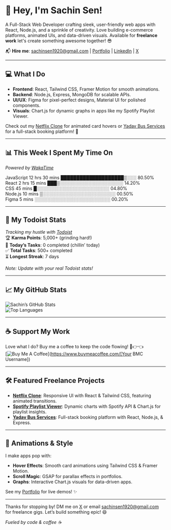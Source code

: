 # 👋 Hey, I'm Sachin Sen!

A Full-Stack Web Developer crafting sleek, user-friendly web apps with React, Node.js, and a sprinkle of creativity. Love building e-commerce platforms, animated UIs, and data-driven visuals. Available for **freelance work** let's create something awesome together! 😎

📬 **Hire me**: [sachinsen1920@gmail.com](mailto:sachinsen1920@gmail.com) | [Portfolio](https://my-portfolio-eta-seven-40.vercel.app/) | [LinkedIn](https://www.linkedin.com/in/sachinsen1) | [X](https://x.com/sen_sachiin)

---

## 💻 What I Do
- **Frontend**: React, Tailwind CSS, Framer Motion for smooth animations.
- **Backend**: Node.js, Express, MongoDB for scalable APIs.
- **UI/UX**: Figma for pixel-perfect designs, Material UI for polished components.
- **Visuals**: Chart.js for dynamic graphs in apps like my Spotify Playlist Viewer.

Check out my [Netflix Clone](https://github.com/Sachinsen7/netflix-clone) for animated card hovers or [Yadav Bus Services](https://github.com/sachinsen1/yadav-bus-services) for a full-stack booking platform! 🚀

---

## 📊 This Week I Spent My Time On
*Powered by [WakaTime](https://wakatime.com/)*  

JavaScript   12 hrs 30 mins  ████████████████████▒░░░  80.50% <br/>
React        2 hrs 15 mins   ███▒░░░░░░░░░░░░░░░░░░░░  14.20% <br/>
CSS          45 mins         █░░░░░░░░░░░░░░░░░░░░░░░  04.80% <br/>
Node.js      10 mins         ▒░░░░░░░░░░░░░░░░░░░░░░░  00.50% <br/>
Figma        5 mins          ░░░░░░░░░░░░░░░░░░░░░░░░  00.20% <br/>



---

## 🚧 My Todoist Stats
*Tracking my hustle with [Todoist](https://todoist.com/)*  
🏆 **Karma Points**: 5,000+ (grinding hard!)  
🌸 **Today’s Tasks**: 0 completed (chillin’ today)  
✅ **Total Tasks**: 500+ completed  
⏳ **Longest Streak**: 7 days  

*Note: Update with your real Todoist stats!*

---

## 📈 My GitHub Stats
![Sachin’s GitHub Stats](https://github-readme-stats.vercel.app/api?username=Sachinsen7&show_icons=true&theme=radical)  
![Top Languages](https://github-readme-stats.vercel.app/api/top-langs/?username=Sachinsen7&layout=compact&theme=radical)

---

## ☕ Support My Work
Love what I do? Buy me a coffee to keep the code flowing! 🥺👉👈  
[![Buy Me A Coffee](https://img.shields.io/badge/Buy%20Me%20A%20Coffee-FFDD00?style=flat&logo=buy-me-a-coffee&logoColor=black)](https://www.buymeacoffee.com/[Your BMC Username])

---

## 🛠️ Featured Freelance Projects
- **[Netflix Clone](https://github.com/Sachinsen7/netflix-clone)**: Responsive UI with React & Tailwind CSS, featuring animated transitions.  
- **[Spotify Playlist Viewer](https://github.com/Sachinsen7/spotify-playlist-viewer)**: Dynamic charts with Spotify API & Chart.js for playlist insights.  
- **[Yadav Bus Services](https://github.com/Sachinsen7/yadav-bus-services)**: Full-stack booking platform with React, Node.js, & Express.  

---

## 🎨 Animations & Style
I make apps pop with:
- **Hover Effects**: Smooth card animations using Tailwind CSS & Framer Motion.
- **Scroll Magic**: GSAP for parallax effects in portfolios.
- **Graphs**: Interactive Chart.js visuals for data-driven apps.

See my [Portfolio](https://my-portfolio-eta-seven-40.vercel.app/) for live demos! ✨

---

Thanks for stopping by! DM me on [X](https://x.com/sen_sachiin) or email [sachinsen1920@gmail.com](mailto:sachinsen1920@gmail.com) for freelance gigs. Let’s build something epic! 😄

*Fueled by code & coffee ☕*
